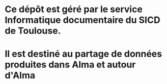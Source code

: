 # Ce dépôt est géré par le service Informatique documentaire du SICD de Toulouse. 
# Il est destiné au partage de données produites dans Alma et autour d'Alma

